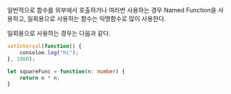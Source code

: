 일반적으로 함수를 외부에서 호출하거나 여러번 사용하는 경우 Named Function을 사용하고, 일회용으로 사용하는 함수는 익명함수로 많이 사용한다.

일회용으로 사용하는 경우는 다음과 같다.
```typescript
setInterval(function() {
	consoloe.log("hi");
}, 1000);

let squareFunc = function(n: number) {
	return n * n;
}
```